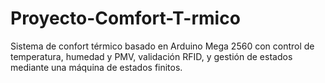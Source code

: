 # Proyecto-Comfort-T-rmico
Sistema de confort térmico basado en Arduino Mega 2560 con control de temperatura, humedad y PMV, validación RFID, y gestión de estados mediante una máquina de estados finitos.
